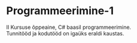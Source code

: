 # Programmeerimine-1

II Kursuse õppeaine, C# baasil programmeerimine. <br />
Tunnitööd ja kodutööd on igaüks eraldi kaustas.
